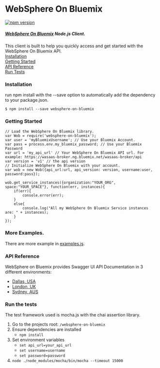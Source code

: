 # WebSphere On Bluemix
[![npm version](https://badge.fury.io/js/websphere-on-bluemix.svg)](https://badge.fury.io/js/websphere-on-bluemix)

##### [WebSphere On Bluemix](https://console.ng.bluemix.net/docs/services/ApplicationServeronCloud/index.html) Node.js Client.

This client is built to help you quickly access and get started with the WebSphere On Bluemix API.  
[Installation](#installation)  
[Getting Started](#getting-started)  
[API Reference](#api-reference)  
[Run Tests](#run-the-tests)  


### Installation
run npm install with the --save option to automatically add the dependency to your package.json.

`$ npm install --save websphere-on-bluemix`

### Getting Started
```
// Load the WebSphere On Bluemix library.
var Wob = require('websphere-on-bluemix');
var user = 'myBluemixUsername'; // Use your Bluemix Account.
var pass = process.env.my_bluemix_password; // Use your Bluemix Password
var url = 'my_api_url' // Your WebSphere On Bluemix API url. For example: https://wasaas-broker.ng.bluemix.net/wasaas-broker/api
var version = 'v1' // the api version
// Initialize WebSphere On Bluemix with your account.
var wob = new Wob({api_url:url, api_version: version, username:user, password:pass});

wob.get_service_instances({organization:"YOUR_ORG", space:"YOUR_SPACE"}, function(err, instances){
	if(err){
		console.error(err);
	}
	else{
		console.log("All my WebSphere On Bluemix Service instances are: " + instances);
	}
});
```
### More Examples.

There are more example in [examples.js](https://github.com/alohr51/websphere-on-bluemix/blob/master/example/examples.js).

### API Reference
WebSphere on Bluemix provides Swagger UI API Documentation in 3 different environments:
  * [Dallas, USA](https://wasaas-broker.ng.bluemix.net/wasaas-broker/api)
  * [London, UK](https://wasaas-broker.eu-gb.bluemix.net/wasaas-broker/api)
  * [Sydney, AUS](https://wasaas-broker.au-syd.bluemix.net/wasaas-broker/api)

### Run the tests
  The test framework used is mocha.js with the chai assertion library.

1. Go to the projects root: `/websphere-on-bluemix`
1. Ensure dependencies are installed
   * `npm install`
1. Set environment variables
   * `set api_url=your_api_url`
   * `set username=username`
   * `set password=password`
1. `node ./node_modules/mocha/bin/mocha --timeout 15000`
